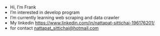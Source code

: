 - Hi, I’m Frank
- I’m interested in develop program
- I’m currently learning web scraping and data crawler
- My linkedin https://www.linkedin.com/in/nattapat-sittichai-196176201/
- for contact nattapat_sittichai@hotmail.com

